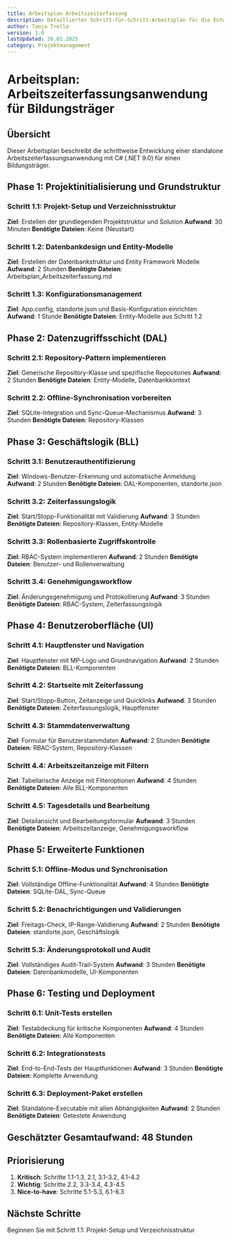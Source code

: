 ```yaml
---
title: Arbeitsplan Arbeitszeiterfassung
description: Detaillierter Schritt-für-Schritt-Arbeitsplan für die Entwicklung einer Arbeitszeiterfassungsanwendung
author: Tanja Trella
version: 1.0
lastUpdated: 26.01.2025
category: Projektmanagement
---
```


# Arbeitsplan: Arbeitszeiterfassungsanwendung für Bildungsträger

## Übersicht
Dieser Arbeitsplan beschreibt die schrittweise Entwicklung einer standalone Arbeitszeiterfassungsanwendung mit C# (.NET 9.0) für einen Bildungsträger.

## Phase 1: Projektinitialisierung und Grundstruktur

### Schritt 1.1: Projekt-Setup und Verzeichnisstruktur
**Ziel**: Erstellen der grundlegenden Projektstruktur und Solution
**Aufwand**: 30 Minuten
**Benötigte Dateien**: Keine (Neustart)

### Schritt 1.2: Datenbankdesign und Entity-Modelle
**Ziel**: Erstellen der Datenbankstruktur und Entity Framework Modelle
**Aufwand**: 2 Stunden
**Benötigte Dateien**: Arbeitsplan_Arbeitszeiterfassung.md

### Schritt 1.3: Konfigurationsmanagement
**Ziel**: App.config, standorte.json und Basis-Konfiguration einrichten
**Aufwand**: 1 Stunde
**Benötigte Dateien**: Entity-Modelle aus Schritt 1.2

## Phase 2: Datenzugriffsschicht (DAL)

### Schritt 2.1: Repository-Pattern implementieren
**Ziel**: Generische Repository-Klasse und spezifische Repositories
**Aufwand**: 2 Stunden
**Benötigte Dateien**: Entity-Modelle, Datenbankkontext

### Schritt 2.2: Offline-Synchronisation vorbereiten
**Ziel**: SQLite-Integration und Sync-Queue-Mechanismus
**Aufwand**: 3 Stunden
**Benötigte Dateien**: Repository-Klassen

## Phase 3: Geschäftslogik (BLL)

### Schritt 3.1: Benutzerauthentifizierung
**Ziel**: Windows-Benutzer-Erkennung und automatische Anmeldung
**Aufwand**: 2 Stunden
**Benötigte Dateien**: DAL-Komponenten, standorte.json

### Schritt 3.2: Zeiterfassungslogik
**Ziel**: Start/Stopp-Funktionalität mit Validierung
**Aufwand**: 3 Stunden
**Benötigte Dateien**: Repository-Klassen, Entity-Modelle

### Schritt 3.3: Rollenbasierte Zugriffskontrolle
**Ziel**: RBAC-System implementieren
**Aufwand**: 2 Stunden
**Benötigte Dateien**: Benutzer- und Rollenverwaltung

### Schritt 3.4: Genehmigungsworkflow
**Ziel**: Änderungsgenehmigung und Protokollierung
**Aufwand**: 3 Stunden
**Benötigte Dateien**: RBAC-System, Zeiterfassungslogik

## Phase 4: Benutzeroberfläche (UI)

### Schritt 4.1: Hauptfenster und Navigation
**Ziel**: Hauptfenster mit MP-Logo und Grundnavigation
**Aufwand**: 2 Stunden
**Benötigte Dateien**: BLL-Komponenten

### Schritt 4.2: Startseite mit Zeiterfassung
**Ziel**: Start/Stopp-Button, Zeitanzeige und Quicklinks
**Aufwand**: 3 Stunden
**Benötigte Dateien**: Zeiterfassungslogik, Hauptfenster

### Schritt 4.3: Stammdatenverwaltung
**Ziel**: Formular für Benutzerstammdaten
**Aufwand**: 2 Stunden
**Benötigte Dateien**: RBAC-System, Repository-Klassen

### Schritt 4.4: Arbeitszeitanzeige mit Filtern
**Ziel**: Tabellarische Anzeige mit Filteroptionen
**Aufwand**: 4 Stunden
**Benötigte Dateien**: Alle BLL-Komponenten

### Schritt 4.5: Tagesdetails und Bearbeitung
**Ziel**: Detailansicht und Bearbeitungsformular
**Aufwand**: 3 Stunden
**Benötigte Dateien**: Arbeitszeitanzeige, Genehmigungsworkflow

## Phase 5: Erweiterte Funktionen

### Schritt 5.1: Offline-Modus und Synchronisation
**Ziel**: Vollständige Offline-Funktionalität
**Aufwand**: 4 Stunden
**Benötigte Dateien**: SQLite-DAL, Sync-Queue

### Schritt 5.2: Benachrichtigungen und Validierungen
**Ziel**: Freitags-Check, IP-Range-Validierung
**Aufwand**: 2 Stunden
**Benötigte Dateien**: standorte.json, Geschäftslogik

### Schritt 5.3: Änderungsprotokoll und Audit
**Ziel**: Vollständiges Audit-Trail-System
**Aufwand**: 3 Stunden
**Benötigte Dateien**: Datenbankmodelle, UI-Komponenten

## Phase 6: Testing und Deployment

### Schritt 6.1: Unit-Tests erstellen
**Ziel**: Testabdeckung für kritische Komponenten
**Aufwand**: 4 Stunden
**Benötigte Dateien**: Alle Komponenten

### Schritt 6.2: Integrationstests
**Ziel**: End-to-End-Tests der Hauptfunktionen
**Aufwand**: 3 Stunden
**Benötigte Dateien**: Komplette Anwendung

### Schritt 6.3: Deployment-Paket erstellen
**Ziel**: Standalone-Executable mit allen Abhängigkeiten
**Aufwand**: 2 Stunden
**Benötigte Dateien**: Getestete Anwendung

## Geschätzter Gesamtaufwand: 48 Stunden

## Priorisierung
1. **Kritisch**: Schritte 1.1-1.3, 2.1, 3.1-3.2, 4.1-4.2
2. **Wichtig**: Schritte 2.2, 3.3-3.4, 4.3-4.5
3. **Nice-to-have**: Schritte 5.1-5.3, 6.1-6.3

## Nächste Schritte
Beginnen Sie mit Schritt 1.1: Projekt-Setup und Verzeichnisstruktur